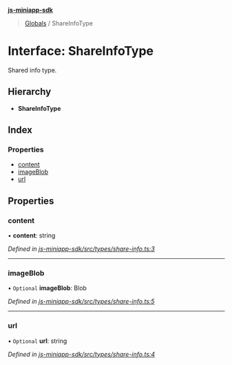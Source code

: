 **[js-miniapp-sdk](../README.md)**

> [Globals](../README.md) / ShareInfoType

# Interface: ShareInfoType

Shared info type.

## Hierarchy

* **ShareInfoType**

## Index

### Properties

* [content](shareinfotype.md#content)
* [imageBlob](shareinfotype.md#imageblob)
* [url](shareinfotype.md#url)

## Properties

### content

•  **content**: string

*Defined in [js-miniapp-sdk/src/types/share-info.ts:3](https://github.com/rakutentech/js-miniapp/blob/759cace/js-miniapp-sdk/src/types/share-info.ts#L3)*

___

### imageBlob

• `Optional` **imageBlob**: Blob

*Defined in [js-miniapp-sdk/src/types/share-info.ts:5](https://github.com/rakutentech/js-miniapp/blob/759cace/js-miniapp-sdk/src/types/share-info.ts#L5)*

___

### url

• `Optional` **url**: string

*Defined in [js-miniapp-sdk/src/types/share-info.ts:4](https://github.com/rakutentech/js-miniapp/blob/759cace/js-miniapp-sdk/src/types/share-info.ts#L4)*
